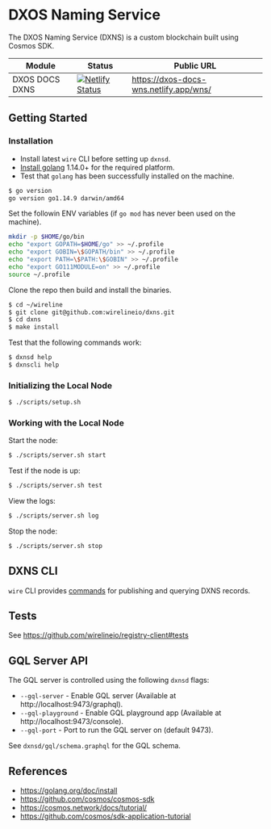 # DXOS Naming Service

The DXOS Naming Service (DXNS) is a custom blockchain built using Cosmos SDK.

| Module   | Status | Public URL |
| -------- | ------ | ---------- |
| DXOS DOCS DXNS | [![Netlify Status](https://api.netlify.com/api/v1/badges/6bbab0ad-84ad-4d77-a575-420940dc55af/deploy-status)](https://app.netlify.com/sites/dxos-docs-wns/deploys) | https://dxos-docs-wns.netlify.app/wns/ |

## Getting Started

### Installation

* Install latest `wire` CLI before setting up `dxnsd`.
* [Install golang](https://golang.org/doc/install) 1.14.0+ for the required platform.
* Test that `golang` has been successfully installed on the machine.

```bash
$ go version
go version go1.14.9 darwin/amd64
```

Set the followin ENV variables (if `go mod` has never been used on the machine).

```bash
mkdir -p $HOME/go/bin
echo "export GOPATH=$HOME/go" >> ~/.profile
echo "export GOBIN=\$GOPATH/bin" >> ~/.profile
echo "export PATH=\$PATH:\$GOBIN" >> ~/.profile
echo "export GO111MODULE=on" >> ~/.profile
source ~/.profile
```

Clone the repo then build and install the binaries.

```bash
$ cd ~/wireline
$ git clone git@github.com:wirelineio/dxns.git
$ cd dxns
$ make install
```

Test that the following commands work:

```bash
$ dxnsd help
$ dxnscli help
```

### Initializing the Local Node

```bash
$ ./scripts/setup.sh
```

### Working with the Local Node

Start the node:

```bash
$ ./scripts/server.sh start
```

Test if the node is up:

```bash
$ ./scripts/server.sh test
```

View the logs:

```bash
$ ./scripts/server.sh log
```

Stop the node:

```bash
$ ./scripts/server.sh stop
```

## DXNS CLI

`wire` CLI provides [commands](https://github.com/wirelineio/incubator/blob/master/dxos/wns-cli/README.md) for publishing and querying DXNS records.

## Tests

See https://github.com/wirelineio/registry-client#tests


## GQL Server API

The GQL server is controlled using the following `dxnsd` flags:

* `--gql-server` - Enable GQL server (Available at http://localhost:9473/graphql).
* `--gql-playground` - Enable GQL playground app (Available at http://localhost:9473/console).
* `--gql-port` - Port to run the GQL server on (default 9473).

See `dxnsd/gql/schema.graphql` for the GQL schema.


## References

* https://golang.org/doc/install
* https://github.com/cosmos/cosmos-sdk
* https://cosmos.network/docs/tutorial/
* https://github.com/cosmos/sdk-application-tutorial
